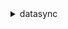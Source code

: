 <details><summary>datasync</summary><blockquote>

- **<details><summary>cancel-task-execution</summary><blockquote>**

  * --task-execution-arn
  * --cli-input-json
  * --cli-input-yaml
  * --generate-cli-skeleton


- **<details><summary>create-agent</summary><blockquote>**

  * --activation-key
  * --agent-name
  * --tags
  * --vpc-endpoint-id
  * --subnet-arns
  * --security-group-arns
  * --cli-input-json
  * --cli-input-yaml
  * --generate-cli-skeleton


- **<details><summary>create-location-efs</summary><blockquote>**

  * --subdirectory
  * --efs-filesystem-arn
  * --ec2-config
  * --tags
  * --cli-input-json
  * --cli-input-yaml
  * --generate-cli-skeleton


- **<details><summary>create-location-fsx-windows</summary><blockquote>**

  * --subdirectory
  * --fsx-filesystem-arn
  * --security-group-arns
  * --tags
  * --user
  * --domain
  * --password
  * --cli-input-json
  * --cli-input-yaml
  * --generate-cli-skeleton


- **<details><summary>create-location-nfs</summary><blockquote>**

  * --subdirectory
  * --server-hostname
  * --on-prem-config
  * --mount-options
  * --tags
  * --cli-input-json
  * --cli-input-yaml
  * --generate-cli-skeleton


- **<details><summary>create-location-object-storage</summary><blockquote>**

  * --server-hostname
  * --server-port
  * --server-protocol
  * --subdirectory
  * --bucket-name
  * --access-key
  * --secret-key
  * --agent-arns
  * --tags
  * --cli-input-json
  * --cli-input-yaml
  * --generate-cli-skeleton


- **<details><summary>create-location-s3</summary><blockquote>**

  * --subdirectory
  * --s3-bucket-arn
  * --s3-storage-class
  * --s3-config
  * --agent-arns
  * --tags
  * --cli-input-json
  * --cli-input-yaml
  * --generate-cli-skeleton


- **<details><summary>create-location-smb</summary><blockquote>**

  * --subdirectory
  * --server-hostname
  * --user
  * --domain
  * --password
  * --agent-arns
  * --mount-options
  * --tags
  * --cli-input-json
  * --cli-input-yaml
  * --generate-cli-skeleton


- **<details><summary>create-task</summary><blockquote>**

  * --source-location-arn
  * --destination-location-arn
  * --cloud-watch-log-group-arn
  * --name
  * --options
  * --excludes
  * --schedule
  * --tags
  * --cli-input-json
  * --cli-input-yaml
  * --generate-cli-skeleton


- **<details><summary>delete-agent</summary><blockquote>**

  * --agent-arn
  * --cli-input-json
  * --cli-input-yaml
  * --generate-cli-skeleton


- **<details><summary>delete-location</summary><blockquote>**

  * --location-arn
  * --cli-input-json
  * --cli-input-yaml
  * --generate-cli-skeleton


- **<details><summary>delete-task</summary><blockquote>**

  * --task-arn
  * --cli-input-json
  * --cli-input-yaml
  * --generate-cli-skeleton


- **<details><summary>describe-agent</summary><blockquote>**

  * --agent-arn
  * --cli-input-json
  * --cli-input-yaml
  * --generate-cli-skeleton


- **<details><summary>describe-location-efs</summary><blockquote>**

  * --location-arn
  * --cli-input-json
  * --cli-input-yaml
  * --generate-cli-skeleton


- **<details><summary>describe-location-fsx-windows</summary><blockquote>**

  * --location-arn
  * --cli-input-json
  * --cli-input-yaml
  * --generate-cli-skeleton


- **<details><summary>describe-location-nfs</summary><blockquote>**

  * --location-arn
  * --cli-input-json
  * --cli-input-yaml
  * --generate-cli-skeleton


- **<details><summary>describe-location-object-storage</summary><blockquote>**

  * --location-arn
  * --cli-input-json
  * --cli-input-yaml
  * --generate-cli-skeleton


- **<details><summary>describe-location-s3</summary><blockquote>**

  * --location-arn
  * --cli-input-json
  * --cli-input-yaml
  * --generate-cli-skeleton


- **<details><summary>describe-location-smb</summary><blockquote>**

  * --location-arn
  * --cli-input-json
  * --cli-input-yaml
  * --generate-cli-skeleton


- **<details><summary>describe-task</summary><blockquote>**

  * --task-arn
  * --cli-input-json
  * --cli-input-yaml
  * --generate-cli-skeleton


- **<details><summary>describe-task-execution</summary><blockquote>**

  * --task-execution-arn
  * --cli-input-json
  * --cli-input-yaml
  * --generate-cli-skeleton


- **<details><summary>help</summary><blockquote>**

  * 


- **<details><summary>list-agents</summary><blockquote>**

  * --cli-input-json
  * --cli-input-yaml
  * --starting-token
  * --page-size
  * --max-items
  * --generate-cli-skeleton


- **<details><summary>list-locations</summary><blockquote>**

  * --filters
  * --cli-input-json
  * --cli-input-yaml
  * --starting-token
  * --page-size
  * --max-items
  * --generate-cli-skeleton


- **<details><summary>list-tags-for-resource</summary><blockquote>**

  * --resource-arn
  * --cli-input-json
  * --cli-input-yaml
  * --starting-token
  * --page-size
  * --max-items
  * --generate-cli-skeleton


- **<details><summary>list-task-executions</summary><blockquote>**

  * --task-arn
  * --cli-input-json
  * --cli-input-yaml
  * --starting-token
  * --page-size
  * --max-items
  * --generate-cli-skeleton


- **<details><summary>list-tasks</summary><blockquote>**

  * --filters
  * --cli-input-json
  * --cli-input-yaml
  * --starting-token
  * --page-size
  * --max-items
  * --generate-cli-skeleton


- **<details><summary>start-task-execution</summary><blockquote>**

  * --task-arn
  * --override-options
  * --includes
  * --cli-input-json
  * --cli-input-yaml
  * --generate-cli-skeleton


- **<details><summary>tag-resource</summary><blockquote>**

  * --resource-arn
  * --tags
  * --cli-input-json
  * --cli-input-yaml
  * --generate-cli-skeleton


- **<details><summary>untag-resource</summary><blockquote>**

  * --resource-arn
  * --keys
  * --cli-input-json
  * --cli-input-yaml
  * --generate-cli-skeleton


- **<details><summary>update-agent</summary><blockquote>**

  * --agent-arn
  * --name
  * --cli-input-json
  * --cli-input-yaml
  * --generate-cli-skeleton


- **<details><summary>update-location-nfs</summary><blockquote>**

  * --location-arn
  * --subdirectory
  * --on-prem-config
  * --mount-options
  * --cli-input-json
  * --cli-input-yaml
  * --generate-cli-skeleton


- **<details><summary>update-location-object-storage</summary><blockquote>**

  * --location-arn
  * --server-port
  * --server-protocol
  * --subdirectory
  * --access-key
  * --secret-key
  * --agent-arns
  * --cli-input-json
  * --cli-input-yaml
  * --generate-cli-skeleton


- **<details><summary>update-location-smb</summary><blockquote>**

  * --location-arn
  * --subdirectory
  * --user
  * --domain
  * --password
  * --agent-arns
  * --mount-options
  * --cli-input-json
  * --cli-input-yaml
  * --generate-cli-skeleton


- **<details><summary>update-task</summary><blockquote>**

  * --task-arn
  * --options
  * --excludes
  * --schedule
  * --name
  * --cloud-watch-log-group-arn
  * --cli-input-json
  * --cli-input-yaml
  * --generate-cli-skeleton


- **<details><summary>update-task-execution</summary><blockquote>**

  * --task-execution-arn
  * --options
  * --cli-input-json
  * --cli-input-yaml
  * --generate-cli-skeleton


</blockquote></details>
</blockquote></details>
</blockquote></details>
</blockquote></details>
</blockquote></details>
</blockquote></details>
</blockquote></details>
</blockquote></details>
</blockquote></details>
</blockquote></details>
</blockquote></details>
</blockquote></details>
</blockquote></details>
</blockquote></details>
</blockquote></details>
</blockquote></details>
</blockquote></details>
</blockquote></details>
</blockquote></details>
</blockquote></details>
</blockquote></details>
</blockquote></details>
</blockquote></details>
</blockquote></details>
</blockquote></details>
</blockquote></details>
</blockquote></details>
</blockquote></details>
</blockquote></details>
</blockquote></details>
</blockquote></details>
</blockquote></details>
</blockquote></details>
</blockquote></details>
</blockquote></details>
</blockquote></details>
</blockquote></details>
